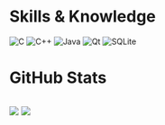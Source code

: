 
# Skills & Knowledge
![C](https://img.shields.io/badge/c-%2300599C.svg?style=for-the-badge&logo=c&logoColor=white) ![C++](https://img.shields.io/badge/c++-%2300599C.svg?style=for-the-badge&logo=c%2B%2B&logoColor=white) ![Java](https://img.shields.io/badge/java-%23ED8B00.svg?style=for-the-badge&logo=java&logoColor=white) ![Qt](https://img.shields.io/badge/Qt-%23217346.svg?style=for-the-badge&logo=Qt&logoColor=white) ![SQLite](https://img.shields.io/badge/sqlite-%2307405e.svg?style=for-the-badge&logo=sqlite&logoColor=white)
# GitHub Stats
![](https://github-readme-stats.vercel.app/api?username=nguyenhaidang01&theme=radical&hide_border=false&include_all_commits=false&count_private=false)
![](https://github-readme-stats.vercel.app/api/top-langs/?username=nguyenhaidang01&theme=radical&hide_border=false&include_all_commits=false&count_private=false&layout=compact)
---
